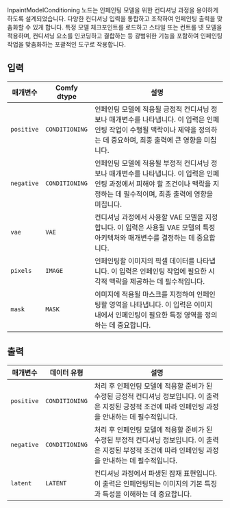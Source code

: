 
InpaintModelConditioning 노드는 인페인팅 모델을 위한 컨디셔닝 과정을 용이하게 하도록 설계되었습니다. 다양한 컨디셔닝 입력을 통합하고 조작하여 인페인팅 출력을 맞춤화할 수 있게 합니다. 특정 모델 체크포인트를 로드하고 스타일 또는 컨트롤 넷 모델을 적용하며, 컨디셔닝 요소를 인코딩하고 결합하는 등 광범위한 기능을 포함하여 인페인팅 작업을 맞춤화하는 포괄적인 도구로 작용합니다.

## 입력

| 매개변수   | Comfy dtype    | 설명                                                                                                                                                                            |
| ---------- | -------------- | ------------------------------------------------------------------------------------------------------------------------------------------------------------------------------- |
| `positive` | `CONDITIONING` | 인페인팅 모델에 적용될 긍정적 컨디셔닝 정보나 매개변수를 나타냅니다. 이 입력은 인페인팅 작업이 수행될 맥락이나 제약을 정의하는 데 중요하며, 최종 출력에 큰 영향을 미칩니다.     |
| `negative` | `CONDITIONING` | 인페인팅 모델에 적용될 부정적 컨디셔닝 정보나 매개변수를 나타냅니다. 이 입력은 인페인팅 과정에서 피해야 할 조건이나 맥락을 지정하는 데 필수적이며, 최종 출력에 영향을 미칩니다. |
| `vae`      | `VAE`          | 컨디셔닝 과정에서 사용할 VAE 모델을 지정합니다. 이 입력은 사용될 VAE 모델의 특정 아키텍처와 매개변수를 결정하는 데 중요합니다.                                                  |
| `pixels`   | `IMAGE`        | 인페인팅할 이미지의 픽셀 데이터를 나타냅니다. 이 입력은 인페인팅 작업에 필요한 시각적 맥락을 제공하는 데 필수적입니다.                                                          |
| `mask`     | `MASK`         | 이미지에 적용될 마스크를 지정하여 인페인팅할 영역을 나타냅니다. 이 입력은 이미지 내에서 인페인팅이 필요한 특정 영역을 정의하는 데 중요합니다.                                   |

## 출력

| 매개변수   | 데이터 유형    | 설명                                                                                                                                                      |
| ---------- | -------------- | --------------------------------------------------------------------------------------------------------------------------------------------------------- |
| `positive` | `CONDITIONING` | 처리 후 인페인팅 모델에 적용할 준비가 된 수정된 긍정적 컨디셔닝 정보입니다. 이 출력은 지정된 긍정적 조건에 따라 인페인팅 과정을 안내하는 데 필수적입니다. |
| `negative` | `CONDITIONING` | 처리 후 인페인팅 모델에 적용할 준비가 된 수정된 부정적 컨디셔닝 정보입니다. 이 출력은 지정된 부정적 조건에 따라 인페인팅 과정을 안내하는 데 필수적입니다. |
| `latent`   | `LATENT`       | 컨디셔닝 과정에서 파생된 잠재 표현입니다. 이 출력은 인페인팅되는 이미지의 기본 특징과 특성을 이해하는 데 중요합니다.                                      |
